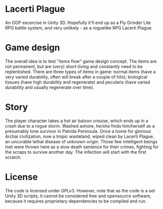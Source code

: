 # Lacerti Plague
An OOP excercise in Unity 3D. Hopefully it'll end up as a Fly Grinder Lite RPG battle system, and very unlikely - as a roguelike RPG Lacerti Plague.

# Game design
The overall idea is to test "items flow" game design concept. The items are not permanent, but are (very) short-living and constantly need to be replentished. There are three types of items in game: normal items (have a very varied durability, often will break after a couple of hits); biological tissues (have high durability and regenerate) and pecularis (have varied durability and usually regenerate over time).

# Story
The player character takes a hot air baloon crouise, which ends up in a crash due to a rogue storm. Washed ashore, he/she finds him/herself as a presumably lone survivor in Patrida Peninsula. Once a home for glorious Archai civilization, now a tropic wasteland, wiped clean by Lacerti Plague, an uncurable lethal disease of unknown origin. Those few intelligent beings met were thrown here as a slow death sentence for their crimes, fighting for the scraps to survive another day. The infection will start with the first scratch.

# License

The code is licensed under GPLv3. However, note that as the code is a set Unity 3D scripts, it cannot be considered free and opensource software, because it requires proprietary dependencies to be compiled and run.
